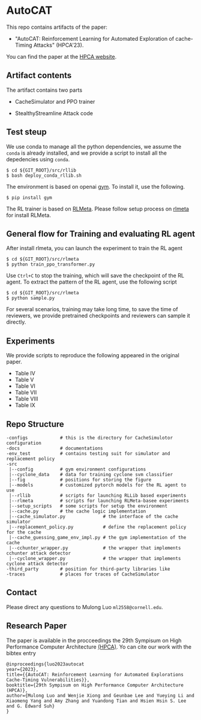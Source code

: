 AutoCAT
==============
This repo contains artifacts of the paper:

* "AutoCAT: Reinforcement Learning for Automated Exploration of cache-Timing Attacks" (HPCA'23).

You can find the paper at the [HPCA website](https://hpca-conf.org/2023/).

## Artifact contents

The artifact contains two parts

* CacheSimulator and PPO trainer

* StealthyStreamline Attack code

## Test steup

We use conda to manage all the python dependencies, we assume the ```conda``` is already installed, and we provide a script to install all the depedencies using ```conda```. 

```
$ cd ${GIT_ROOT}/src/rllib
$ bash deploy_conda_rllib.sh
```

The environment is based on openai [gym](https://github.com/openai/gym). To install it, use the following.

```
$ pip install gym
```

The RL trainer is based on [RLMeta](https://github.com/facebookresearch/rlmeta). Please follow setup process on [rlmeta](https://github.com/facebookresearch/rlmeta) for install RLMeta. 

## General flow for Training and evaluating RL agent

After install rlmeta, you can launch the experiment to train the RL agent

```
$ cd ${GIT_ROOT}/src/rlmeta
$ python train_ppo_transformer.py
```
Use ```Ctrl+C``` to stop the training, which will save the checkpoint of the RL agent. To extract the pattern of the RL agent, use the following script

```
$ cd ${GIT_ROOT}/src/rlmeta
$ python sample.py
```
For several scenarios, training may take long time, to save the time of reviewers, we provide pretrained checkpoints and reviewers can sample it directly.


## Experiments

We provide scripts to reproduce the following appeared in the original paper.

* Table IV
* Table V
* Table VI
* Table VII
* Table VIII
* Table IX


## Repo Structure 

```
-configs            # this is the directory for CacheSimulotor configuration
-docs               # documentations
-env_test           # contains testing suit for simulator and replacement policy
-src
 |--config          # gym environment configurations
 |--cyclone_data    # data for training cyclone svm classifier
 |--fig             # positions for storing the figure
 |--models          # customized pytorch models for the RL agent to use
 |--rllib           # scripts for launching RLLib based experiments
 |--rlmeta          # scripts for launching RLMeta-basee experiments
 |--setup_scripts   # some scripts for setup the environment
 |--cache.py        # the cache logic implementation
 |--cache_simulator.py              # the interface of the cache simulator
 |--replacement_policy.py           # define the replacement policy for the cache
 |--cache_guessing_game_env_impl.py # the gym implementation of the cache
 |--cchunter_wrapper.py             # the wrapper that implements cchunter attack detector
 |--cyclone_wrapper.py              # the wrapper that implements cyclone attack detector
-third_party        # position for third-party libraries like 
-traces             # places for traces of CacheSimulator
```
## Contact

Please direct any questions to Mulong Luo ```ml2558@cornell.edu```.

## Research Paper

The paper is available in the procceedings the 29th Sympisum on High Performance Computer Architecture [(HPCA)](https://hpca-conf.org/2023/). Yo can cite our work with the bibtex entry

```
@inproceedings{luo2023autocat
year={2023},
title={{AutoCAT: Reinforcement Learning for Automated Explorations Cache-Timing Vulnerabilities}},
booktitle={29th Sympisum on High Performance Computer Architecture (HPCA)},
author={Mulong Luo and Wenjie Xiong and Geunbae Lee and Yueying Li and Xiaomeng Yang and Amy Zhang and Yuandong Tian and Hsien Hsin S. Lee and G. Edward Suh}
}
```

